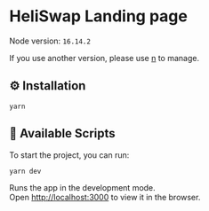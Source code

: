 # HeliSwap Landing page

Node version: `16.14.2`

If you use another version, please use [n](https://github.com/tj/n) to manage.

## ⚙️ Installation

```
yarn
```

## 🚀 Available Scripts

To start the project, you can run:

```
yarn dev
```

Runs the app in the development mode.\
Open [http://localhost:3000](http://localhost:3000) to view it in the browser.
